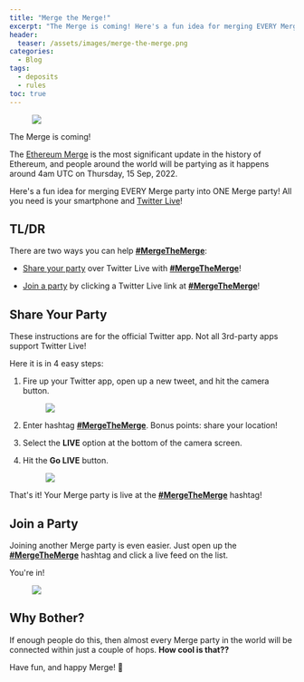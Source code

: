 ```yaml
---
title: "Merge the Merge!"
excerpt: "The Merge is coming! Here's a fun idea for merging EVERY Merge party into ONE Merge party!"
header:
  teaser: /assets/images/merge-the-merge.png
categories:
  - Blog
tags:
  - deposits
  - rules
toc: true
---
```


<figure class="align-left" style="margin-top: 10px; margin-bottom: 10px; width: 150px;">
    <img src="{{ site.url }}{{ site.baseurl }}/assets/images/merge-the-merge.png">
</figure>

The Merge is coming! 

The [Ethereum Merge](https://ethereum.org/en/upgrades/merge/) is the most significant update in the history of Ethereum, and people around the world will be partying as it happens around 4am UTC on Thursday, 15 Sep, 2022.

Here's a fun idea for merging EVERY Merge party into ONE Merge party! All you need is your smartphone and [Twitter Live](https://help.twitter.com/en/using-twitter/twitter-live)!

## TL/DR

There are two ways you can help [**#MergeTheMerge**](https://twitter.com/hashtag/MergeTheMerge): 

* [Share your party](#share-your-party) over Twitter Live with [**#MergeTheMerge**](https://twitter.com/hashtag/MergeTheMerge)!

* [Join a party](#join-a-party) by clicking a Twitter Live link at [**#MergeTheMerge**](https://twitter.com/hashtag/MergeTheMerge)!

## Share Your Party

These instructions are for the official Twitter app. Not all 3rd-party apps support Twitter Live!

Here it is in 4 easy steps:

1. Fire up your Twitter app, open up a new tweet, and hit the camera button.

    <figure class="align-center" style="width: 200px;">
      <a href="{{ site.url }}{{ site.baseurl }}/assets/images/share-your-party-1.png"><img src="{{ site.url }}{{ site.baseurl }}/assets/images/share-your-party-1.png" class="shadow"></a>
    </figure>

1. Enter hashtag [**#MergeTheMerge**](https://twitter.com/hashtag/MergeTheMerge). Bonus points: share your location!

1. Select the **LIVE** option at the bottom of the camera screen.

1. Hit the **Go LIVE** button.

    <figure class="align-center" style="width: 200px;">
      <a href="{{ site.url }}{{ site.baseurl }}/assets/images/share-your-party-2.png"><img src="{{ site.url }}{{ site.baseurl }}/assets/images/share-your-party-2.png" class="shadow"></a>
    </figure>

That's it! Your Merge party is live at the [**#MergeTheMerge**](https://twitter.com/hashtag/MergeTheMerge) hashtag!

## Join a Party

Joining another Merge party is even easier. Just open up the [**#MergeTheMerge**](https://twitter.com/hashtag/MergeTheMerge) hashtag and click a live feed on the list. 

You're in!

<figure class="align-center" style="width: 200px;">
  <a href="{{ site.url }}{{ site.baseurl }}/assets/images/join-a-party.png"><img src="{{ site.url }}{{ site.baseurl }}/assets/images/join-a-party.png" class="shadow"></a>
</figure>

## Why Bother?

If enough people do this, then almost every Merge party in the world will be connected within just a couple of hops. **How cool is that??**

Have fun, and happy Merge! 🎉

